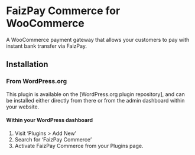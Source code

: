 # FaizPay Commerce for WooCommerce

A WooCommerce payment gateway that allows your customers to pay with instant bank transfer via FaizPay.

## Installation

### From WordPress.org

This plugin is available on the [WordPress.org plugin repository], and can be installed either directly from there or from the admin dashboard within your website.

#### Within your WordPress dashboard
1. Visit ‘Plugins > Add New’
2. Search for ‘FaizPay Commerce’
3. Activate FaizPay Commerce from your Plugins page.
